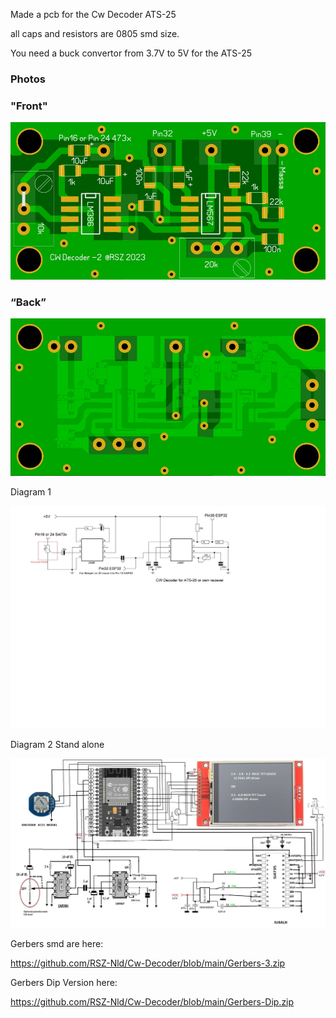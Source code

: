 Made a  pcb for the Cw Decoder ATS-25

all caps and resistors are 0805 smd size. 

You need a buck convertor from 3.7V to 5V for the ATS-25




### Photos
### "Front"
![Photo 010]( https://github.com/RSZ-Nld/Cw-Decoder/blob/main/Front-3.JPG)
### “Back”
![Photo 1]( https://github.com/RSZ-Nld/Cw-Decoder/blob/main/Back-3.JPG)


Diagram 1

![Photo 2](https://github.com/RSZ-Nld/Cw-Decoder/blob/main/Cw%20Decoder.JPG)

Diagram 2 Stand alone

![Photo 3](https://github.com/RSZ-Nld/Cw-Decoder/blob/main/cw-adaptor.jpg)









Gerbers smd are here:  

https://github.com/RSZ-Nld/Cw-Decoder/blob/main/Gerbers-3.zip

Gerbers Dip Version here:

https://github.com/RSZ-Nld/Cw-Decoder/blob/main/Gerbers-Dip.zip
